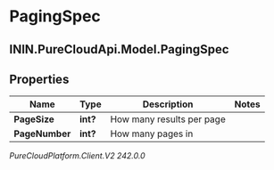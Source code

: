 # PagingSpec

## ININ.PureCloudApi.Model.PagingSpec

## Properties

|Name | Type | Description | Notes|
|------------ | ------------- | ------------- | -------------|
| **PageSize** | **int?** | How many results per page | |
| **PageNumber** | **int?** | How many pages in | |



_PureCloudPlatform.Client.V2 242.0.0_
